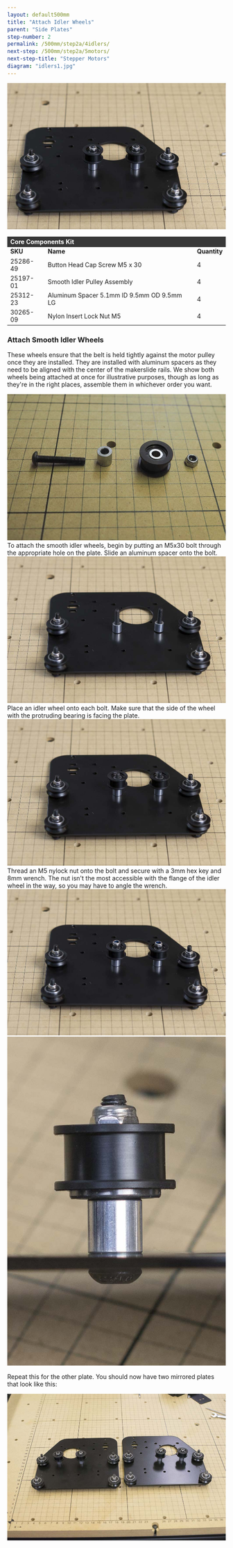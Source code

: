 ```yaml
---
layout: default500mm
title: "Attach Idler Wheels"
parent: "Side Plates"
step-number: 2
permalink: /500mm/step2a/4idlers/
next-step: /500mm/step2a/5motors/
next-step-title: "Stepper Motors"
diagram: "idlers1.jpg"
---
```

<img src="../../step2/photo/jpfs_DSC2597.jpg">

<table>
  <tr>
    <td style="color:#fff;background: #383838" colspan="3">
      <b>Core Components Kit</b>
    </td>
  </tr>
  <tr>
    <td>
      <b>SKU</b>
    </td>
    <td>
      <b>Name</b>
    </td>
    <td>
      <b>Quantity</b>
    </td>
  </tr>
  <tr>
    <td>
      25286-49
    </td>
    <td>
      Button Head Cap Screw M5 x 30
    </td>
    <td>
      4
    </td>
  </tr>
  <tr>
    <td>
      25197-01
    </td>
    <td>
      Smooth Idler Pulley Assembly
    </td>
    <td>
      4
    </td>
  </tr>
  <tr>
    <td>
      25312-23
    </td>
    <td>
      Aluminum Spacer 5.1mm ID 9.5mm OD 9.5mm LG
    </td>
    <td>
      4
    </td>
  </tr>
  <tr>
    <td>
      30265-09
    </td>
    <td>
      Nylon Insert Lock Nut M5
    </td>
    <td>
      4
    </td>
  </tr>
</table>


<h3>Attach Smooth Idler Wheels</h3>

These wheels ensure that the belt is held tightly against the motor pulley once they are installed. They are installed with aluminum spacers as they need to be aligned with the center of the makerslide rails. We show both wheels being attached at once for illustrative purposes, though as long as they're in the right places, assemble them in whichever order you want.

<img src="../../../photo/jpfsPB020488.jpg">
To attach the smooth idler wheels, begin by putting an M5x30 bolt through the appropriate hole on the plate. Slide an aluminum spacer onto the bolt.
<img src="../../step2/photo/jpfs_DSC2594.jpg">
Place an idler wheel onto each bolt. Make sure that the side of the wheel with the protruding bearing is facing the plate.
<img src="../../step2/photo/jpfs_DSC2595.jpg">
Thread an M5 nylock nut onto the bolt and secure with a 3mm hex key and 8mm wrench. The nut isn't the most accessible with the flange of the idler wheel in the way, so you may have to angle the wrench.
<img src="../../step2/photo/jpfs_DSC2596.jpg">
<img src="../../step2/photo/jpfs_DSC2598.jpg">

Repeat this for the other plate. You should now have two mirrored plates that look like this:

<img src="../../step2/photo/jpfs_DSC3482.jpg">

